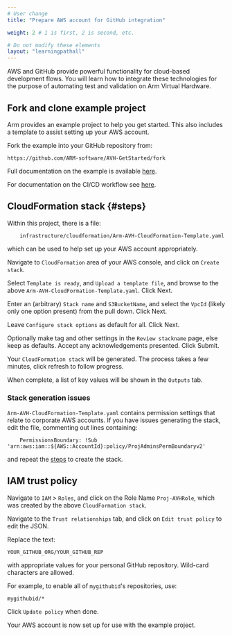 ```yaml
---
# User change
title: "Prepare AWS account for GitHub integration"

weight: 2 # 1 is first, 2 is second, etc.

# Do not modify these elements
layout: "learningpathall"
---
```

AWS and GitHub provide powerful functionality for cloud-based development flows. You will learn how to integrate these technologies for the purpose of automating test and validation on Arm Virtual Hardware.

## Fork and clone example project

Arm provides an example project to help you get started. This also includes a template to assist setting up your AWS account.

Fork the example into your GitHub repository from:
```url
https://github.com/ARM-software/AVH-GetStarted/fork
```
Full documentation on the example is available [here](https://arm-software.github.io/AVH/main/examples/html/GetStarted.html).

For documentation on the CI/CD workflow see [here](https://arm-software.github.io/AVH/main/examples/html/GetStarted.html#GS_SetupCI).

## CloudFormation stack {#steps}

Within this project, there is a file:
```output
    infrastructure/cloudformation/Arm-AVH-CloudFormation-Template.yaml
```
which can be used to help set up your AWS account appropriately.

Navigate to `CloudFormation` area of your AWS console, and click on `Create stack`.

Select `Template is ready`, and `Upload a template file`, and browse to the above `Arm-AVH-CloudFormation-Template.yaml`. Click Next.

Enter an (arbitrary) `Stack name` and `S3BucketName`, and select the `VpcId` (likely only one option present) from the pull down. Click Next.

Leave `Configure stack options` as default for all. Click Next.

Optionally make tag and other settings in the `Review stackname` page, else keep as defaults. Accept any acknowledgements presented. Click Submit.

Your `CloudFormation stack` will be generated. The process takes a few minutes, click refresh to follow progress.

When complete, a list of key values will be shown in the `Outputs` tab. 

### Stack generation issues

`Arm-AVH-CloudFormation-Template.yaml` contains permission settings that relate to corporate AWS accounts. If you have issues generating the stack, edit the file, commenting out lines containing:
```
    PermissionsBoundary: !Sub 'arn:aws:iam::${AWS::AccountId}:policy/ProjAdminsPermBoundaryv2'
```
and repeat the [steps](#steps) to create the stack.

## IAM trust policy

Navigate to `IAM` > `Roles`, and click on the Role Name `Proj-AVHRole`, which was created by the above `CloudFormation stack`.

Navigate to the `Trust relationships` tab, and click on `Edit trust policy` to edit the JSON.

Replace the text:
```console
YOUR_GITHUB_ORG/YOUR_GITHUB_REP
```
with appropriate values for your personal GitHub repository. Wild-card characters are allowed.

For example, to enable all of `mygithubid`'s repositories, use:
```console
mygithubid/*
```
Click `Update policy` when done.

Your AWS account is now set up for use with the example project.
